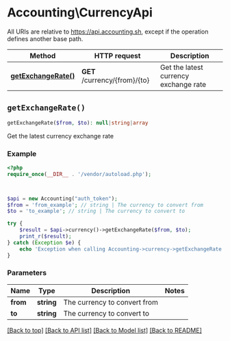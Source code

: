 # Accounting\CurrencyApi

All URIs are relative to https://api.accounting.sh, except if the operation defines another base path.

| Method | HTTP request | Description |
| ------------- | ------------- | ------------- |
| [**getExchangeRate()**](CurrencyApi.md#getExchangeRate) | **GET** /currency/{from}/{to} | Get the latest currency exchange rate |


## `getExchangeRate()`

```php
getExchangeRate($from, $to): null|string|array
```

Get the latest currency exchange rate

### Example

```php
<?php
require_once(__DIR__ . '/vendor/autoload.php');



$api = new Accounting("auth_token");
$from = 'from_example'; // string | The currency to convert from
$to = 'to_example'; // string | The currency to convert to

try {
    $result = $api->currency()->getExchangeRate($from, $to);
    print_r($result);
} catch (Exception $e) {
    echo 'Exception when calling Accounting->currency->getExchangeRate: ', $e->getMessage(), PHP_EOL;
}
```

### Parameters

| Name | Type | Description  | Notes |
| ------------- | ------------- | ------------- | ------------- |
| **from** | **string**| The currency to convert from | |
| **to** | **string**| The currency to convert to | |

[[Back to top]](#) [[Back to API list]](../../README.md#endpoints)
[[Back to Model list]](../../README.md#models)
[[Back to README]](../../README.md)
